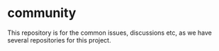 # community
This repository is for the common issues, discussions etc, as we have several repositories for this project.
